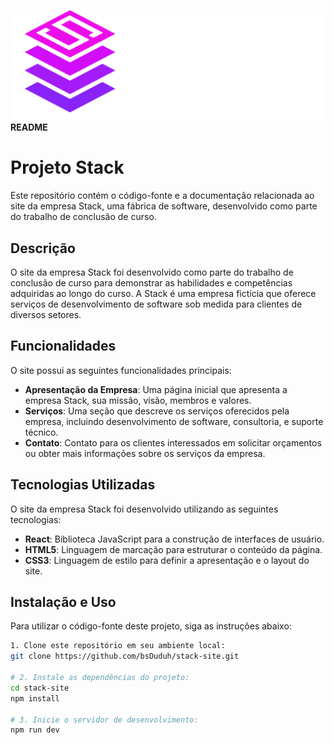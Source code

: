 ![Logo da Empresa](src/assets/logo_escrita.png) </br>
**README**
# Projeto Stack
Este repositório contém o código-fonte e a documentação relacionada ao site da empresa Stack, uma fábrica de software, desenvolvido como parte do trabalho de conclusão de curso.

## Descrição

O site da empresa Stack foi desenvolvido como parte do trabalho de conclusão de curso para demonstrar as habilidades e competências adquiridas ao longo do curso. A Stack é uma empresa fictícia que oferece serviços de desenvolvimento de software sob medida para clientes de diversos setores.

## Funcionalidades

O site possui as seguintes funcionalidades principais:

- **Apresentação da Empresa**: Uma página inicial que apresenta a empresa Stack, sua missão, visão, membros e valores.
- **Serviços**: Uma seção que descreve os serviços oferecidos pela empresa, incluindo desenvolvimento de software, consultoria, e suporte técnico.
- **Contato**: Contato para os clientes interessados em solicitar orçamentos ou obter mais informações sobre os serviços da empresa.

## Tecnologias Utilizadas

O site da empresa Stack foi desenvolvido utilizando as seguintes tecnologias:

- **React**: Biblioteca JavaScript para a construção de interfaces de usuário.
- **HTML5**: Linguagem de marcação para estruturar o conteúdo da página.
- **CSS3**: Linguagem de estilo para definir a apresentação e o layout do site.

## Instalação e Uso

Para utilizar o código-fonte deste projeto, siga as instruções abaixo:
```bash
1. Clone este repositório em seu ambiente local:
git clone https://github.com/bsDuduh/stack-site.git

# 2. Instale as dependências do projeto:
cd stack-site
npm install

# 3. Inicie o servidor de desenvolvimento:
npm run dev


